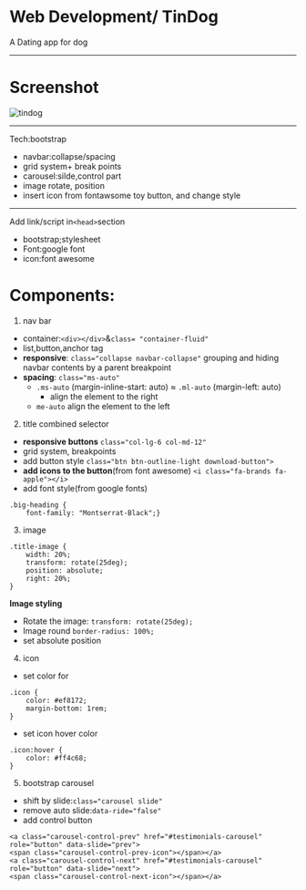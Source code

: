 
# Web Development/ TinDog
A Dating app for dog

---
# Screenshot
<img src="screenshot/tindog.gif" alt="tindog">

---

Tech:bootstrap
- navbar:collapse/spacing
- grid system+ break points
- carousel:silde,control part
- image rotate, position
- insert icon from fontawsome toy button, and change style

---
Add link/script in`<head>`section
- bootstrap;stylesheet
- Font:google font
- icon:font awesome

# Components:
1. nav bar
- container:`<div></div>`&`class= "container-fluid"`
- list,button,anchor tag
- **responsive**:
`class="collapse navbar-collapse"`
grouping and hiding navbar contents by a parent breakpoint
- **spacing**:
`class="ms-auto"`
  - `.ms-auto` (margin-inline-start: auto) ≈ 
    `.ml-auto` (margin-left: auto)
    - align the element to the right
  - `me-auto` align the element to the left

2. title
combined selector
- **responsive buttons**
`class="col-lg-6 col-md-12"`
- grid system, breakpoints
- add button style
`class="btn btn-outline-light download-button">`
- **add icons to the button**(from font awesome)
`<i class="fa-brands fa-apple"></i>`
- add font style(from google fonts)
```
.big-heading {
    font-family: "Montserrat-Black";}
```
3. image
```
.title-image {
    width: 20%;
    transform: rotate(25deg);
    position: absolute;
    right: 20%;
}
```
**Image styling**
- Rotate the image:
`transform: rotate(25deg);`
- Image round
`border-radius: 100%;`
- set absolute position

4. icon
- set color for <i></i> 
```
.icon {
    color: #ef8172;
    margin-bottom: 1rem;
}
```
- set icon hover color
```
.icon:hover {
    color: #ff4c68;
}
```

5. bootstrap carousel
- shift by slide:`class="carousel slide"`
- remove auto slide:`data-ride="false"`
- add control button
```
<a class="carousel-control-prev" href="#testimonials-carousel" role="button" data-slide="prev">
<span class="carousel-control-prev-icon"></span></a>
<a class="carousel-control-next" href="#testimonials-carousel" role="button" data-slide="next">
<span class="carousel-control-next-icon"></span></a>
```


